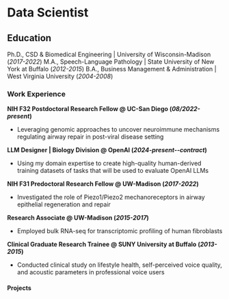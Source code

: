 # Data Scientist

## Education
Ph.D., CSD & Biomedical Engineering | University of Wisconsin-Madison (_2017-2022_)	
M.A., Speech-Language Pathology | State University of New York at Buffalo (_2012-2015_)
B.A., Business Management & Administration | West Virginia University (_2004-2008_)

### Work Experience
**NIH F32 Postdoctoral Research Fellow @ UC-San Diego (_08/2022-present_)**
- Leveraging genomic approaches to uncover neuroimmune mechanisms regulating airway repair in post-viral disease setting

**LLM Designer | Biology Division @ OpenAI (_2024-present--contract_)**
- Using my domain expertise to create high-quality human-derived training datasets of tasks that will be used to evaluate OpenAI LLMs

**NIH F31 Predoctoral Research Fellow @ UW-Madison (_2017-2022_)**
- Investigated the role of Piezo1/Piezo2 mechanoreceptors in airway epithelial regeneration and repair

**Research Associate @ UW-Madison (_2015-2017_)**
- Employed bulk RNA-seq for transcriptomic profiling of human fibroblasts

**Clinical Graduate Research Trainee @ SUNY University at Buffalo (_2013-2015_)**
- Conducted clinical study on lifestyle health, self-perceived voice quality, and acoustic parameters in professional voice users

#### Projects
